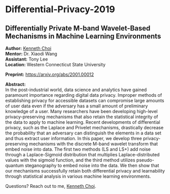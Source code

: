 # Differential-Privacy-2019
<h2>Differentially Private M-band Wavelet-Based Mechanisms in Machine Learning Environments</h2>

<b>Author:</b> <a href="https://kenneth.mit.edu" target="_blank">Kenneth Choi</a>\
<b>Mentor:</b> Dr. Xiaodi Wang\
<b>Assistant:</b> Tony Lee\
<b>Location:</b> Western Connecticut State University

<b>Preprint:</b> https://arxiv.org/abs/2001.00012

<b>Abstract:</b>\
In the post-industrial world, data science and analytics have gained paramount importance regarding digital data privacy. Improper methods of establishing privacy for accessible datasets can compromise large amounts of user data even if the adversary has a small amount of preliminary knowledge of a user. Many researchers have been developing high-level privacy-preserving mechanisms that also retain the statistical integrity of the data to apply to machine learning. Recent developments of differential privacy, such as the Laplace and Privelet mechanisms, drastically decrease the probability that an adversary can distinguish the elements in a data set and thus extract user information. In this paper, we develop three privacy-preserving mechanisms with the discrete M-band wavelet transform that embed noise into data. The first two methods (LS and LS+) add noise through a Laplace-Sigmoid distribution that multiplies Laplace-distributed values with the sigmoid function, and the third method utilizes pseudo-quantum steganography to embed noise into the data. We then show that our mechanisms successfully retain both differential privacy and learnability through statistical analysis in various machine learning environments.

Questions? Reach out to me, <a href="https://kenneth.mit.edu" target="_blank">Kenneth Choi</a>.
